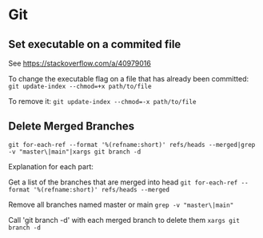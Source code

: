 # Git

## Set executable on a commited file

See https://stackoverflow.com/a/40979016

To change the executable flag on a file that has already been committed:
```git update-index --chmod=+x path/to/file```

To remove it:
```git update-index --chmod=-x path/to/file```

## Delete Merged Branches

```git for-each-ref --format '%(refname:short)' refs/heads --merged|grep -v "master\|main"|xargs git branch -d```

Explanation for each part:

Get a list of the branches that are merged into head
```git for-each-ref --format '%(refname:short)' refs/heads --merged```

Remove all branches named master or main
```grep -v "master\|main"```

Call 'git branch -d' with each merged branch to delete them
```xargs git branch -d```